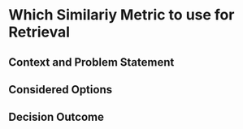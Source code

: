# Which Similariy Metric to use for Retrieval

## Context and Problem Statement

## Considered Options

## Decision Outcome


